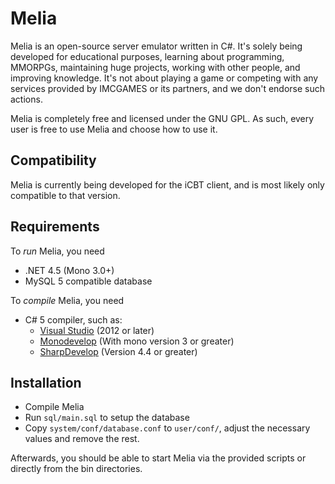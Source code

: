 Melia
==============================

Melia is an open-source server emulator written in C#. It's solely being
developed for educational purposes, learning about programming, MMORPGs,
maintaining huge projects, working with other people, and improving knowledge.
It's not about playing a game or competing with any services provided by
IMCGAMES or its partners, and we don't endorse such actions.

Melia is completely free and licensed under the GNU GPL.
As such, every user is free to use Melia and choose how to use it.

Compatibility
------------------------------
Melia is currently being developed for the iCBT client, and is
most likely only compatible to that version.

Requirements
------------------------------
To *run* Melia, you need
* .NET 4.5 (Mono 3.0+)
* MySQL 5 compatible database

To *compile* Melia, you need
* C# 5 compiler, such as:
  * [Visual Studio](http://www.visualstudio.com/en-us/products/visual-studio-express-vs.aspx) (2012 or later)
  * [Monodevelop](http://monodevelop.com/) (With mono version 3 or greater)
  * [SharpDevelop](http://www.icsharpcode.net/OpenSource/SD/) (Version 4.4 or greater)

Installation
------------------------------
* Compile Melia
* Run `sql/main.sql` to setup the database
* Copy `system/conf/database.conf` to `user/conf/`,
  adjust the necessary values and remove the rest.

Afterwards, you should be able to start Melia via the provided scripts or
directly from the bin directories.
